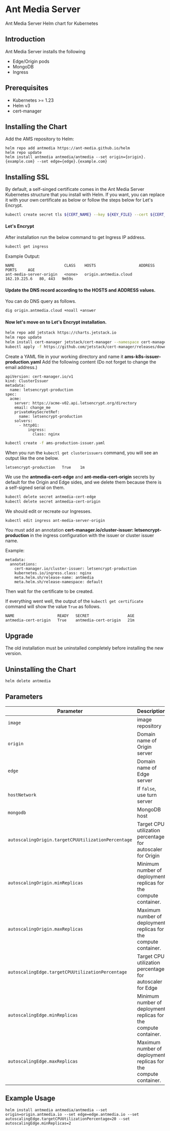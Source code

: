 # Ant Media Server 

Ant Media Server Helm chart for Kubernetes

## Introduction
Ant Media Server installs the following
- Edge/Origin pods
- MongoDB 
- Ingress

## Prerequisites
- Kubernetes >= 1.23
- Helm v3
- cert-manager

## Installing the Chart
Add the AMS repository to Helm:
```shell script
helm repo add antmedia https://ant-media.github.io/helm
helm repo update
helm install antmedia antmedia/antmedia --set origin={origin}.{example.com} --set edge={edge}.{example.com}
```

## Installing SSL 
By default, a self-singed certificate comes in the Ant Media Server Kubernetes structure that you install with Helm. If you want, you can replace it with your own certificate as below or follow the steps below for Let's Encrypt.

```sh
kubectl create secret tls ${CERT_NAME} --key ${KEY_FILE} --cert ${CERT_FILE}
```

#### Let's Encrypt 

After installation run the below command to get Ingress IP address.
```sh
kubectl get ingress
```

Example Output:

```
NAME                      CLASS    HOSTS                   ADDRESS        PORTS     AGE
ant-media-server-origin   <none>   origin.antmedia.cloud   162.19.225.6   80, 443   9m59s
```
#### Update the DNS record according to the HOSTS and ADDRESS values.

You can do DNS query as follows.
```sh
dig origin.antmedia.cloud +noall +answer
```
#### Now let's move on to Let's Encrypt installation.
```sh
helm repo add jetstack https://charts.jetstack.io
helm repo update
helm install cert-manager jetstack/cert-manager --namespace cert-manager --create-namespace --version v1.9.1 --set installCRDs=true
kubectl apply -f https://github.com/jetstack/cert-manager/releases/download/v1.9.1/cert-manager.crds.yaml
```
Create a YAML file in your working directory and name it **ams-k8s-issuer-production.yaml** Add the following content (Do not forget to change the email address.)
```
apiVersion: cert-manager.io/v1
kind: ClusterIssuer
metadata:
  name: letsencrypt-production
spec:
  acme:
    server: https://acme-v02.api.letsencrypt.org/directory
    email: change_me
    privateKeySecretRef:
      name: letsencrypt-production
    solvers:
      - http01:
          ingress:
            class: nginx
```
```sh
kubectl create -f ams-production-issuer.yaml
```
When you run the `kubectl get clusterissuers` command, you will see an output like the one below.
```
letsencrypt-production   True    1m
```
We use the **antmedia-cert-edge** and **ant-media-cert-origin** secrets by default for the Origin and Edge sides, and we delete them because there is a self-signed serial on them.
```sh
kubectl delete secret antmedia-cert-edge
kubectl delete secret antmedia-cert-origin
```
We should edit or recreate our Ingresses.
```sh
kubectl edit ingress ant-media-server-origin
```
You must add an annotation **cert-manager.io/cluster-issuer: letsencrypt-production** in the ingress configuration with the issuer or cluster issuer name.

Example:
```
metadata:
  annotations:
    cert-manager.io/cluster-issuer: letsencrypt-production
    kubernetes.io/ingress.class: nginx
    meta.helm.sh/release-name: antmedia
    meta.helm.sh/release-namespace: default
```
Then wait for the certificate to be created.

If everything went well, the output of the `kubectl get certificate` command will show the value `True` as follows.
```
NAME                   READY   SECRET                 AGE
antmedia-cert-origin   True    antmedia-cert-origin   21m
```

## Upgrade
The old installation must be uninstalled completely before installing the new version.

## Uninstalling the Chart
```sh
helm delete antmedia 
```

## Parameters

| Parameter                               | Description                                                                                              | Default                                                                            |
|------------------------------------------------| -------------------------------------------------------------------------------------------------------- | ---------------------------------------------------------------------------------- |
| `image`                                        | image repository                                                                                         | `antmedia/enterprise:latest` |
| `origin`                                       | Domain name of Origin server                                                                             | `{}`                                                                        |
| `edge`                                         | Domain name of Edge server                                                                               | `{}`                                                                     |
| `hostNetwork`                                  | If `false`, use turn server                                                                              | `true`                                                                            |
| `mongodb`                                      | MongoDB host                                                                                             | `mongo`                                                                     |
| `autoscalingOrigin.targetCPUUtilizationPercentage`                            | Target CPU utilization percentage for autoscaler for Origin                                                                          | `60`                                                                               |
| `autoscalingOrigin.minReplicas`                                 | Minimum number of deployment replicas for the compute container.                                                                                | `1`                                                                               |
| `autoscalingOrigin.maxReplicas`                                  | Maximum number of deployment replicas for the compute container.                                    | `10`                                                                               |
| `autoscalingEdge.targetCPUUtilizationPercentage`                                 | Target CPU utilization percentage for autoscaler for Edge                         | `60`                                                                                |
| `autoscalingEdge.minReplicas`                          | Minimum number of deployment replicas for the compute container.     | `1`                                                                               |
| `autoscalingEdge.maxReplicas`                               | Maximum number of deployment replicas for the compute container.                                                         | `10`                                                                               |



## Example Usage
```
helm install antmedia antmedia/antmedia --set origin=origin.antmedia.io --set edge=edge.antmedia.io --set autoscalingEdge.targetCPUUtilizationPercentage=20 --set autoscalingEdge.minReplicas=2

```


